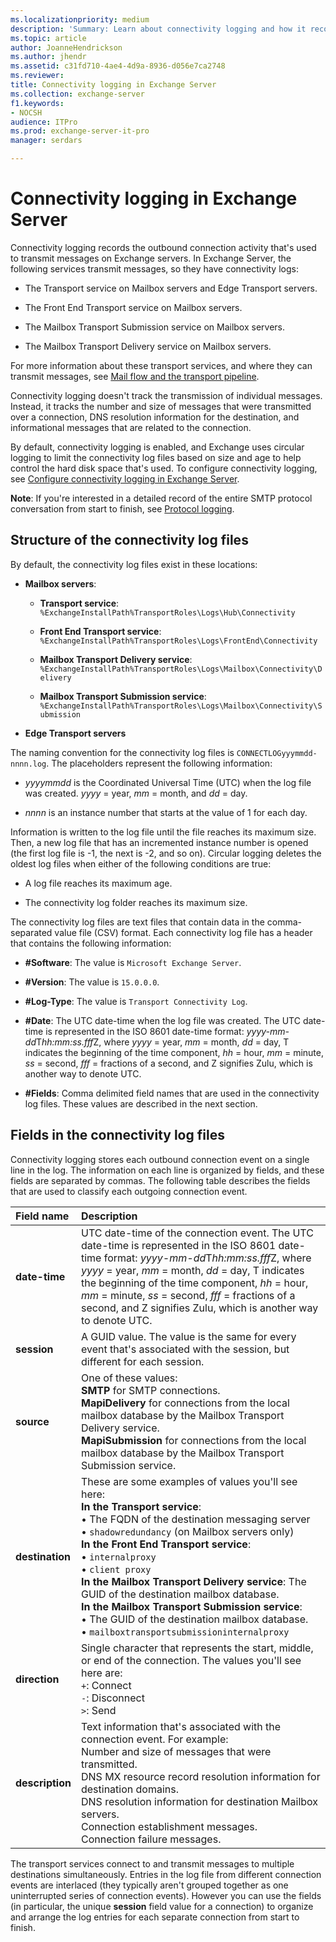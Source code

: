 ```yaml
---
ms.localizationpriority: medium
description: 'Summary: Learn about connectivity logging and how it records outbound connection activity for transmitting messages in Exchange Server 2016 or Exchange Server 2019.'
ms.topic: article
author: JoanneHendrickson
ms.author: jhendr
ms.assetid: c31fd710-4ae4-4d9a-8936-d056e7ca2748
ms.reviewer: 
title: Connectivity logging in Exchange Server
ms.collection: exchange-server
f1.keywords:
- NOCSH
audience: ITPro
ms.prod: exchange-server-it-pro
manager: serdars

---
```


# Connectivity logging in Exchange Server

Connectivity logging records the outbound connection activity that's used to transmit messages on Exchange servers. In Exchange Server, the following services transmit messages, so they have connectivity logs:

- The Transport service on Mailbox servers and Edge Transport servers.

- The Front End Transport service on Mailbox servers.

- The Mailbox Transport Submission service on Mailbox servers.

- The Mailbox Transport Delivery service on Mailbox servers.

For more information about these transport services, and where they can transmit messages, see [Mail flow and the transport pipeline](../../mail-flow/mail-flow.md).

 Connectivity logging doesn't track the transmission of individual messages. Instead, it tracks the number and size of messages that were transmitted over a connection, DNS resolution information for the destination, and informational messages that are related to the connection.

By default, connectivity logging is enabled, and Exchange uses circular logging to limit the connectivity log files based on size and age to help control the hard disk space that's used. To configure connectivity logging, see [Configure connectivity logging in Exchange Server](configure-connectivity-logging.md).

 **Note**: If you're interested in a detailed record of the entire SMTP protocol conversation from start to finish, see [Protocol logging](../../mail-flow/connectors/protocol-logging.md).

## Structure of the connectivity log files
<a name="Structure"> </a>

By default, the connectivity log files exist in these locations:

- **Mailbox servers**:

  - **Transport service**: `%ExchangeInstallPath%TransportRoles\Logs\Hub\Connectivity`

  - **Front End Transport service**: `%ExchangeInstallPath%TransportRoles\Logs\FrontEnd\Connectivity`

  - **Mailbox Transport Delivery service**: `%ExchangeInstallPath%TransportRoles\Logs\Mailbox\Connectivity\Delivery`

  - **Mailbox Transport Submission service**: `%ExchangeInstallPath%TransportRoles\Logs\Mailbox\Connectivity\Submission`

- **Edge Transport servers**

The naming convention for the connectivity log files is `CONNECTLOGyyymmdd-nnnn.log`. The placeholders represent the following information:

- _yyyymmdd_ is the Coordinated Universal Time (UTC) when the log file was created. _yyyy_ = year, _mm_ = month, and _dd_ = day.

- _nnnn_ is an instance number that starts at the value of 1 for each day.

Information is written to the log file until the file reaches its maximum size. Then, a new log file that has an incremented instance number is opened (the first log file is -1, the next is -2, and so on). Circular logging deletes the oldest log files when either of the following conditions are true:

- A log file reaches its maximum age.

- The connectivity log folder reaches its maximum size.

The connectivity log files are text files that contain data in the comma-separated value file (CSV) format. Each connectivity log file has a header that contains the following information:

- **#Software**: The value is `Microsoft Exchange Server`.

- **#Version**: The value is `15.0.0.0`.

- **#Log-Type**: The value is `Transport Connectivity Log`.

- **#Date**: The UTC date-time when the log file was created. The UTC date-time is represented in the ISO 8601 date-time format: *yyyy-mm-dd*T*hh:mm:ss.fff*Z, where _yyyy_ = year, _mm_ = month, _dd_ = day, T indicates the beginning of the time component, _hh_ = hour, _mm_ = minute, _ss_ = second, _fff_ = fractions of a second, and Z signifies Zulu, which is another way to denote UTC.

- **#Fields**: Comma delimited field names that are used in the connectivity log files. These values are described in the next section.

## Fields in the connectivity log files
<a name="Info"> </a>

Connectivity logging stores each outbound connection event on a single line in the log. The information on each line is organized by fields, and these fields are separated by commas. The following table describes the fields that are used to classify each outgoing connection event.

|**Field name**|**Description**|
|:-----|:-----|
|**date-time**|UTC date-time of the connection event. The UTC date-time is represented in the ISO 8601 date-time format: *yyyy-mm-dd*T*hh:mm:ss.fff*Z, where _yyyy_ = year, _mm_ = month, _dd_ = day, T indicates the beginning of the time component, _hh_ = hour, _mm_ = minute, _ss_ = second, _fff_ = fractions of a second, and Z signifies Zulu, which is another way to denote UTC.|
|**session**|A GUID value. The value is the same for every event that's associated with the session, but different for each session.|
|**source**|One of these values:  <br/> **SMTP** for SMTP connections.  <br/> **MapiDelivery** for connections from the local mailbox database by the Mailbox Transport Delivery service.  <br/> **MapiSubmission** for connections from the local mailbox database by the Mailbox Transport Submission service.|
|**destination**|These are some examples of values you'll see here:  <br/> **In the Transport service**:  <br/> • The FQDN of the destination messaging server  <br/> • `shadowredundancy` (on Mailbox servers only)  <br/> **In the Front End Transport service**:  <br/> • `internalproxy` <br/> • `client proxy` <br/> **In the Mailbox Transport Delivery service**: The GUID of the destination mailbox database.  <br/> **In the Mailbox Transport Submission service**:  <br/> • The GUID of the destination mailbox database.  <br/> • `mailboxtransportsubmissioninternalproxy`|
|**direction**|Single character that represents the start, middle, or end of the connection. The values you'll see here are:  <br/> `+`: Connect  <br/> `-`: Disconnect  <br/> `>`: Send|
|**description**|Text information that's associated with the connection event. For example:  <br/> Number and size of messages that were transmitted.  <br/> DNS MX resource record resolution information for destination domains.  <br/> DNS resolution information for destination Mailbox servers.  <br/> Connection establishment messages.  <br/> Connection failure messages.|

The transport services connect to and transmit messages to multiple destinations simultaneously. Entries in the log file from different connection events are interlaced (they typically aren't grouped together as one uninterrupted series of connection events). However you can use the fields (in particular, the unique **session** field value for a connection) to organize and arrange the log entries for each separate connection from start to finish.
